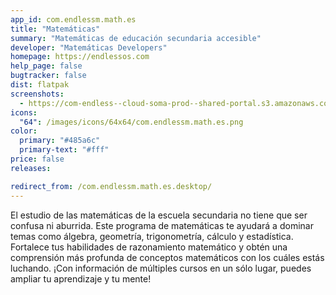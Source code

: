 ```yaml
---
app_id: com.endlessm.math.es
title: "Matemáticas"
summary: "Matemáticas de educación secundaria accesible"
developer: "Matemáticas Developers"
homepage: https://endlessos.com
help_page: false
bugtracker: false
dist: flatpak
screenshots:
  - https://com-endless--cloud-soma-prod--shared-portal.s3.amazonaws.com/apps.279.screenshots.129e8d6a-0e70-4698-9207-7c40637ec6b9_201810232008075959.png
icons:
  "64": /images/icons/64x64/com.endlessm.math.es.png
color:
  primary: "#485a6c"
  primary-text: "#fff"
price: false
releases:

redirect_from: /com.endlessm.math.es.desktop/
---
```


<p>El estudio de las matemáticas de la escuela secundaria no tiene que ser confusa ni aburrida. Este programa de matemáticas te ayudará a dominar temas como álgebra, geometría, trigonometría, cálculo y estadística. Fortalece tus habilidades de razonamiento matemático y obtén una comprensión más profunda de conceptos matemáticos con los cuáles estás luchando. ¡Con información de múltiples cursos en un sólo lugar, puedes ampliar tu aprendizaje y tu mente!</p>